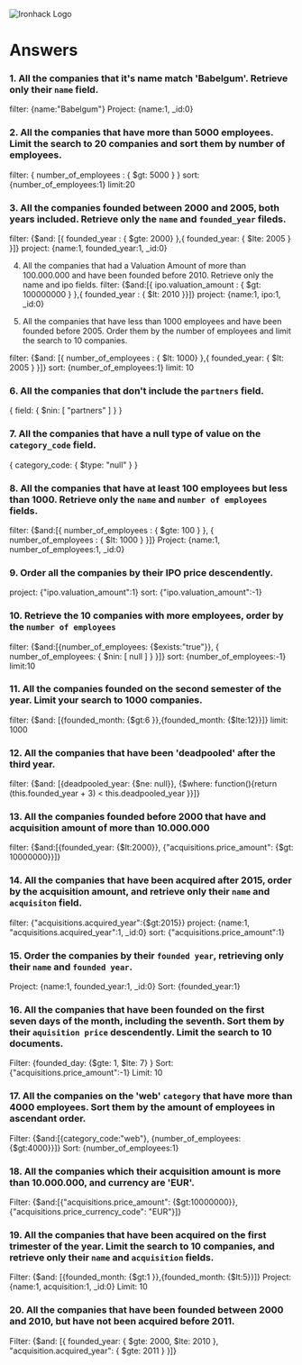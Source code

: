 ![Ironhack Logo](https://i.imgur.com/1QgrNNw.png)

# Answers

### 1. All the companies that it's name match 'Babelgum'. Retrieve only their `name` field.
filter: {name:"Babelgum"}
Project: {name:1, _id:0}
<!-- Your Code Goes Here -->

### 2. All the companies that have more than 5000 employees. Limit the search to 20 companies and sort them by **number of employees**.
filter: { number_of_employees : { $gt: 5000 } }
sort: {number_of_employees:1}
limit:20
<!-- Your Code Goes Here -->

### 3. All the companies founded between 2000 and 2005, both years included. Retrieve only the `name` and `founded_year` fileds.
filter: {$and: [{ founded_year : { $gte: 2000} },{ founded_year: { $lte: 2005 } }]}
project: {name:1, founded_year:1, _id:0}

4. All the companies that had a Valuation Amount of more than 100.000.000 and have been founded before 2010. Retrieve only the name and ipo fields.
filter: {$and:[{ ipo.valuation_amount : { $gt: 100000000 } },{ founded_year : { $lt: 2010 }}]}
project: {name:1, ipo:1, _id:0}


5. All the companies that have less than 1000 employees and have been founded before 2005. Order them by the number of employees and limit the search to 10 companies.

filter: {$and: [{ number_of_employees : { $lt: 1000} },{ founded_year: { $lt: 2005 } }]}
sort: {number_of_employees:1}
limit: 10

<!-- Your Code Goes Here -->

### 6. All the companies that don't include the `partners` field.

{ field: { $nin: [ "partners" ] } }

<!-- Your Code Goes Here -->

### 7. All the companies that have a null type of value on the `category_code` field.

{ category_code: { $type: "null" } }
<!-- Your Code Goes Here -->

### 8. All the companies that have at least 100 employees but less than 1000. Retrieve only the `name` and `number of employees` fields.

filter: {$and:[{ number_of_employees : { $gte: 100 } }, { number_of_employees : { $lt: 1000 } }]}
Project: {name:1, number_of_employees:1, _id:0}

<!-- Your Code Goes Here -->

### 9. Order all the companies by their IPO price descendently.

project: {"ipo.valuation_amount":1}
sort: {"ipo.valuation_amount":-1}

<!-- Your Code Goes Here -->

### 10. Retrieve the 10 companies with more employees, order by the `number of employees`
filter: {$and:[{number_of_employees: {$exists:"true"}}, { number_of_employees: { $nin: [ null ] } }]}
sort: {number_of_employees:-1}
limit:10

<!-- Your Code Goes Here -->

### 11. All the companies founded on the second semester of the year. Limit your search to 1000 companies.
filter: {$and: [{founded_month: {$gt:6 }},{founded_month: {$lte:12}}]}
limit: 1000

<!-- Your Code Goes Here -->

### 12. All the companies that have been 'deadpooled' after the third year.
filter: {$and: [{deadpooled_year: {$ne: null}}, {$where: function(){return (this.founded_year + 3) < this.deadpooled_year }}]}
<!-- Your Code Goes Here -->

### 13. All the companies founded before 2000 that have and acquisition amount of more than 10.000.000

filter: {$and:[{founded_year: {$lt:2000}}, {"acquisitions.price_amount": {$gt: 10000000}}]}

<!-- Your Code Goes Here -->

### 14. All the companies that have been acquired after 2015, order by the acquisition amount, and retrieve only their `name` and `acquisiton` field.
filter: {"acquisitions.acquired_year":{$gt:2015}}
project: {name:1, "acquisitions.acquired_year":1, _id:0}
sort: {"acquisitions.price_amount":1}


<!-- Your Code Goes Here -->

### 15. Order the companies by their `founded year`, retrieving only their `name` and `founded year`.
Project: {name:1, founded_year:1, _id:0}
Sort: {founded_year:1}

<!-- Your Code Goes Here -->

### 16. All the companies that have been founded on the first seven days of the month, including the seventh. Sort them by their `aquisition price` descendently. Limit the search to 10 documents.
Filter: {founded_day: {$gte: 1, $lte: 7} }
Sort: {"acquisitions.price_amount":-1}
Limit: 10

<!-- Your Code Goes Here -->

### 17. All the companies on the 'web' `category` that have more than 4000 employees. Sort them by the amount of employees in ascendant order.

Filter: {$and:[{category_code:"web"}, {number_of_employees: {$gt:4000}}]}
Sort: {number_of_employees:1}

<!-- Your Code Goes Here -->

### 18. All the companies which their acquisition amount is more than 10.000.000, and currency are 'EUR'.

Filter: {$and:[{"acquisitions.price_amount": {$gt:10000000}},{"acquisitions.price_currency_code": "EUR"}]}
<!-- Your Code Goes Here -->

### 19. All the companies that have been acquired on the first trimester of the year. Limit the search to 10 companies, and retrieve only their `name` and `acquisition` fields.
Filter: {$and: [{founded_month: {$gt:1 }},{founded_month: {$lt:5}}]}
Project: {name:1, acquisition:1, _id:0}
Limit: 10

<!-- Your Code Goes Here -->

### 20. All the companies that have been founded between 2000 and 2010, but have not been acquired before 2011.

Filter: {$and: [{ founded_year: { $gte: 2000, $lte: 2010 }, "acquisition.acquired_year": { $gte: 2011 } }]}



<!-- Your Code Goes Here -->
